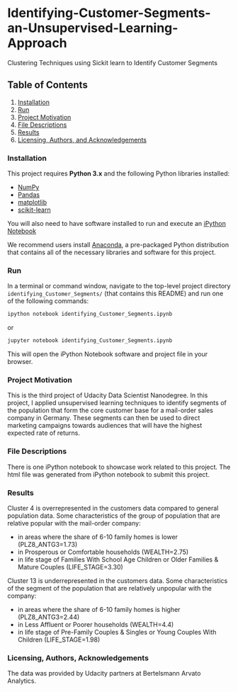 # Identifying-Customer-Segments-an-Unsupervised-Learning-Approach
Clustering Techniques using Sickit learn to Identify Customer Segments

## Table of Contents

1. [Installation](#installation)
2. [Run](#Run)
3. [Project Motivation](#motivation)
4. [File Descriptions](#files)
5. [Results](#results)
6. [Licensing, Authors, and Acknowledgements](#licensing)

### Installation <a name="installation"></a>
This project requires **Python 3.x** and the following Python libraries installed:

- [NumPy](http://www.numpy.org/)
- [Pandas](http://pandas.pydata.org)
- [matplotlib](http://matplotlib.org/)
- [scikit-learn](http://scikit-learn.org/stable/)

You will also need to have software installed to run and execute an [iPython Notebook](http://ipython.org/notebook.html)

We recommend users install [Anaconda](https://www.continuum.io/downloads), a pre-packaged Python distribution that contains all of the necessary libraries and software for this project.
### Run

In a terminal or command window, navigate to the top-level project directory `identifying_Customer_Segments/` (that contains this README) and run one of the following commands:

```bash
ipython notebook identifying_Customer_Segments.ipynb
```  
or
```bash
jupyter notebook identifying_Customer_Segments.ipynb
```

This will open the iPython Notebook software and project file in your browser.

### Project Motivation<a name="motivation"></a>

This is the third project of Udacity Data Scientist Nanodegree. In this project, I applied unsupervised learning techniques to identify segments of the population that form the core customer base for a mail-order sales company in Germany. These segments can then be used to direct marketing campaigns towards audiences that will have the highest expected rate of returns.


### File Descriptions <a name="files"></a>

There is one iPython notebook to showcase work related to this project. 
The html file was generated from iPython notebook to submit this project.

### Results<a name="results"></a>

Cluster 4 is overrepresented in the customers data compared to general population data. Some characteristics of the group of population that are relative popular with the mail-order company:

* in areas where the share of 6-10 family homes is lower (PLZ8_ANTG3=1.73)
* in Prosperous or Comfortable households (WEALTH=2.75)
* in life stage of Families With School Age Children or Older Families & Mature Couples (LIFE_STAGE=3.30)

Cluster 13 is underrepresented in the customers data. Some characteristics of the segment of the population that are relatively unpopular with the company:

* in areas where the share of 6-10 family homes is higher (PLZ8_ANTG3=2.44)
* in Less Affluent or Poorer households (WEALTH=4.4)
* in life stage of Pre-Family Couples & Singles or Young Couples With Children (LIFE_STAGE=1.98)


### Licensing, Authors, Acknowledgements<a name="licensing"></a>

The data was provided by Udacity partners at Bertelsmann Arvato Analytics.
